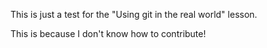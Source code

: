 This is just a test for the "Using git in the real world" lesson. 

This is because I don't know how to contribute!